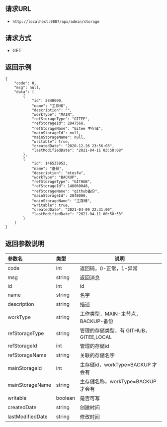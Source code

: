 
## 请求URL
- `http://localhost:9887/api/admin/storage`

## 请求方式
- GET

## 返回示例

``` 
{
    "code": 0, 
    "msg": null, 
    "data": [
        {
            "id": 2848000, 
            "name": "主存储", 
            "description": "", 
            "workType": "MAIN", 
            "refStorageType": "GITEE", 
            "refStorageId": 2847568, 
            "refStorageName": "Gitee 主存储", 
            "mainStorageId": null, 
            "mainStorageName": null, 
            "writable": true, 
            "createdDate": "2020-12-26 23:56:03", 
            "lastModifiedDate": "2021-04-11 03:50:08"
        }, 
        {
            "id": 146535952, 
            "name": "备份", 
            "description": "etesfw", 
            "workType": "BACKUP", 
            "refStorageType": "GITHUB", 
            "refStorageId": 148060048, 
            "refStorageName": "github备份", 
            "mainStorageId": 2848000, 
            "mainStorageName": "主存储",
            "writable": true, 
            "createdDate": "2021-04-09 22:31:00", 
            "lastModifiedDate": "2021-04-11 00:58:53"
        }
    ]
}
```

## 返回参数说明

|参数名|类型|说明|
|:-----  |:-----|-----                           |
|code |int   |返回码，0-正常，1-异常  |
|msg |string   | 返回消息  |
|id |int   | id  |
|name |string   | 名字  |
|description |string   | 描述  |
|workType |string   | 工作类型，MAIN-主节点，BACKUP-备份  |
|refStorageType |string   | 管理的存储类型，有 GITHUB，GITEE,LOCAL  |
|refStorageId |int   | 管理的存储id  |
|refStorageName |string   | 关联的存储名字  |
|mainStorageId |int   | 主存储id，workType=BACKUP 才会有  |
|mainStorageName |string   | 主存储名称，workType=BACKUP 才会有  |
|writable |boolean   | 是否可写  |
|createdDate |string   | 创建时间  |
|lastModifiedDate |string   | 修改时间  |




